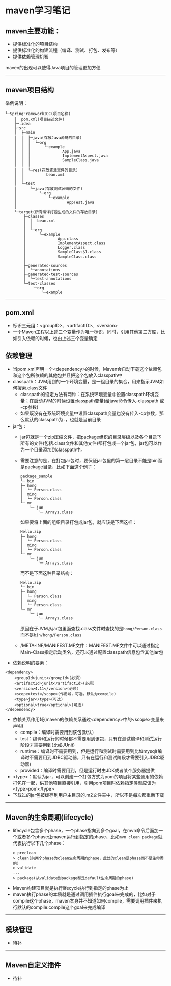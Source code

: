 # maven学习笔记

## maven主要功能：
- 提供标准化的项目结构
- 提供标准化的构建流程（编译、测试、打包、发布等）
- 提供依赖管理机智

maven的出现可以使得Java项目的管理更加方便

---

## maven项目结构
举例说明：
```
└─SpringFrameworkIOC(项目名称)
    │  pom.xml(项目描述文件)
    ├─.idea
    ├─src
    │  ├─main
    │  │  ├─java(存放Java源码的目录)
    │  │  │  └─org
    │  │  │      └─example
    │  │  │              App.java
    │  │  │              ImplementAspect.java
    │  │  │              SampleClass.java
    │  │  │
    │  │  └─res(存放资源文件的目录)
    │  │          bean.xml
    │  │
    │  └─test
    │      └─java(存放测试源码的文件)
    │          └─org
    │              └─example
    │                      AppTest.java
    │
    └─target(所有编译打包生成的文件的存放目录)
        ├─classes
        │  │  bean.xml
        │  │
        │  └─org
        │      └─example
        │              App.class
        │              ImplementAspect.class
        │              Logger.class
        │              SampleClass$1.class
        │              SampleClass.class
        │
        ├─generated-sources
        │  └─annotations
        ├─generated-test-sources
        │  └─test-annotations
        └─test-classes
            └─org
                └─example
```
---

## pom.xml
- 标识三元组：\<groupID>、\<artifactID>、\<version>
- 一个Maven工程以上述三个变量作为唯一标识，同时，引用其他第三方库，比如引入依赖的时候，也由上述三个变量确定

## 依赖管理
- 当pom.xml声明一个\<dependency>的时候，Maven会自动下载这个依赖包和这个包所依赖的其他包并且把这个包放入classpath中
- classpath：JVM用到的一个环境变量，是一组目录的集合，用来指示JVM如何搜索.class文件
    - classpath的设定方法有两种：在系统环境变量中设置classpath环境变量；在启动JVM的时候设置classpath变量(给java命令传入-classpath 或 -cp参数)
    - 如果既没有在系统环境变量中设置classpath变量也没有传入-cp参数，那么默认的classpath为`.`，也就是当前目录
- jar包：
    - jar包就是一个zip压缩文件，把package组织的目录层级以及各个目录下所有的文件(包括.class文件和其他文件)都打包成一个jar包，jar包可以作为一个目录添加到classpath中。
    - 需要注意的是，在打包jar包时，要保证jar包里的第一层目录不能是bin而是package目录，比如下面这个例子：
        ```
        package_sample
        └─ bin
        ├─ hong
        │  └─ Person.class
        │  ming
        │  └─ Person.class
        └─ mr
            └─ jun
                └─ Arrays.class

        ```

        如果要将上面的组织目录打包成jar包，就应该是下面这样：
        ```
        Hello.zip
        ├─ hong
        │  └─ Person.class
        │  ming
        │  └─ Person.class
        └─ mr
            └─ jun
                └─ Arrays.class

        ```
        而不是下面这种目录结构：
        ```
        Hello.zip
        └─ bin
        ├─ hong
        │  └─ Person.class
        │  ming
        │  └─ Person.class
        └─ mr
            └─ jun
                └─ Arrays.class

        ```
        原因在于JVM从jar包里面查找.class文件时查找的是`hong/Person.class`而不是`bin/hong/Person.class`
    - /META-INF/MANIFEST.MF文件：MANIFEST.MF文件中可以通过指定Main-Class指定启动类名，还可以通过配置classpath信息包含其他jar包
- 依赖说明的要素：
```
<dependency>
    <groupId>junit</groupId>(必须)
    <artifactId>junit</artifactId>(必须)
    <version>4.11</version>(必须)
    <scope>test</scope>(作用域，可选，默认为compile)
    <type>jar</type>(可选)
    <optional>true</optional>(可选)
</dependency>
```
- 依赖关系作用域(maven的依赖关系通过\<dependency>中的\<scope>变量来声明)
    - compile：编译时需要用到该包(默认)
    - test：编译和运行的时候都不需要用到该包，只有在测试编译和测试运行阶段才需要用到(比如JUnit)
    - runtime：编译时不需要用到，但是运行和测试时需要用到比如mysql(编译时不需要用到JDBC驱动器，只有在运行和测试阶段才需要引入JDBC驱动器)
    - provided：编译时需要用到，但是运行时由JDK或者某个服务器提供
- \<type>：默认为jar，可以创建一个打包方式为pom的项目将某些通用的依赖打包在一起，供其他项目直接引用，引用pom项目时依赖指定类型应该为\<type>pom\</type>
- 下载过的jar包被缓存到用户主目录的.m2文件夹中，所以不是每次都重新下载

---

## Maven的生命周期(lifecycle)
- lifecycle包含多个phase，一个phase指向到多个goal，在mvn命令后面加一个或者多个phase让maven运行到指定的phase，比如`mvn clean package`就代表执行以下几个phase：
    ```
    > preclean
    > clean(前两个phase为clean生命周期的phase，此处的clean是phase而不是生命周期)
    > validate
    ...
    > package(从validate到package都是default生命周期的phase)
    ```
- Maven构建项目就是执行lifecycle执行到指定的phase为止
- maven执行phase的本质就是通过调用插件执行goal来完成的，比如对于compile这个phase，maven本身并不知道如何compile，需要调用插件来执行默认的compile:compile这个goal来完成编译

---

## 模块管理
- 待补

---

## Maven自定义插件
- 待补
